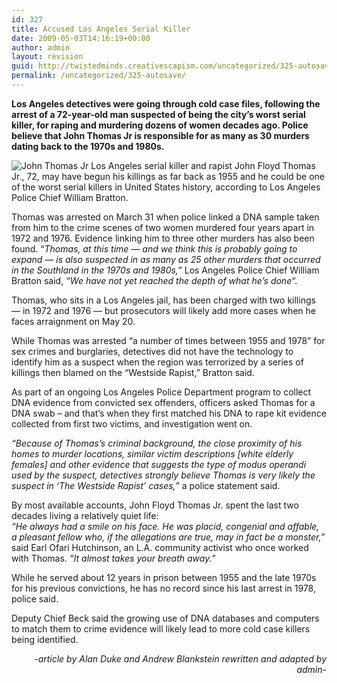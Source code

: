 ```yaml
---
id: 327
title: Accused Los Angeles Serial Killer
date: 2009-05-03T14:16:19+00:00
author: admin
layout: revision
guid: http://twistedminds.creativescapism.com/uncategorized/325-autosave/
permalink: /uncategorized/325-autosave/
---
```

<p class="dropcap-first">
  <strong>Los Angeles detectives were going through cold case files, following the arrest of a 72-year-old man suspected of being the city&#8217;s worst serial killer, for raping and murdering dozens of women decades ago. Police believe that John Thomas Jr is responsible for as many as 30 murders dating back to the 1970s and 1980s.</strong>
</p>

<img class="left" title="John Thomas" src="img/post/JohnThomas.jpg" alt="John Thomas Jr Los Angeles serial killer and rapist" /> John Floyd Thomas Jr., 72, may have begun his killings as far back as 1955 and he could be one of the worst serial killers in United States history, according to Los Angeles Police Chief William Bratton.

Thomas was arrested on March 31 when police linked a DNA sample taken from him to the crime scenes of two women murdered four years apart in 1972 and 1976. Evidence linking him to three other murders has also been found. &#8220;_Thomas, at this time &#8212; and we think this is probably going to expand &#8212; is also suspected in as many as 25 other murders that occurred in the Southland in the 1970s and 1980s,&#8221;_ Los Angeles Police Chief William Bratton said, _&#8220;We have not yet reached the depth of what he&#8217;s done_&#8220;.

Thomas, who sits in a Los Angeles jail, has been charged with two killings &#8212; in 1972 and 1976 &#8212; but prosecutors will likely add more cases when he faces arraignment on May 20.

While Thomas was arrested &#8220;a number of times between 1955 and 1978&#8221; for sex crimes and burglaries, detectives did not have the technology to identify him as a suspect when the region was terrorized by a series of killings then blamed on the &#8220;Westside Rapist,&#8221; Bratton said.

As part of an ongoing Los Angeles Police Department program to collect DNA evidence from convicted sex offenders, officers asked Thomas for a DNA swab &#8211; and that&#8217;s when they first matched his DNA to rape kit evidence collected from first two victims, and investigation went on.

_&#8220;Because of Thomas&#8217;s criminal background, the close proximity of his homes to murder locations, similar victim descriptions [white elderly females] and other evidence that suggests the type of modus operandi used by the suspect, detectives strongly believe Thomas is very likely the suspect in &#8216;The Westside Rapist&#8217; cases,_&#8221; a police statement said.

By most available accounts, John Floyd Thomas Jr. spent the last two decades living a relatively quiet life:  
_&#8220;He always had a smile on his face. He was placid, congenial and affable, a pleasant fellow who, if the allegations are true, may in fact be a monster,&#8221;_ said Earl Ofari Hutchinson, an L.A. community activist who once worked with Thomas. _&#8220;It almost takes your breath away.&#8221;_

While he served about 12 years in prison between 1955 and the late 1970s for his previous convictions, he has no record since his last arrest in 1978, police said.

Deputy Chief Beck said the growing use of DNA databases and computers to match them to crime evidence will likely lead to more cold case killers being identified.

<p style="text-align: right;">
  <em>-article by Alan Duke and Andrew Blankstein rewritten and adapted by admin-</em>
</p>